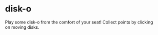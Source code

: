 # disk-o

Play some disk-o from the comfort of your seat! Collect points by clicking on moving disks. 
